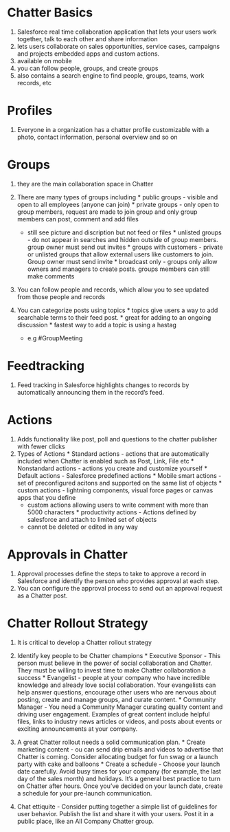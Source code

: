 # Chatter Basics
  1. Salesforce real time collaboration application that lets your users work together, talk to each other
  and share information
  2. lets users collaborate on sales opportunities, service cases, campaigns and projects embedded apps and 
  custom actions. 
  3. available on mobile
  4. you can follow people, groups, and create groups
  5. also contains a search engine to find people, groups, teams, work records, etc

# Profiles 
  1. Everyone in a organization has a chatter profile customizable with a photo, contact information, personal overview and so on
  
# Groups
  1. they are the main collaboration space in Chatter
  
  2. There are many types of groups including
    * public groups - visible and open to all employees (anyone can join)
    * private groups - only open to group members, request are made to join group and only group members can post, comment and add files
      - still see picture and discription but not feed or files 
    * unlisted groups - do not appear in searches and hidden outside of group members. group owner must send out invites 
    * groups with customers - private or unlisted groups that allow external users like customers to join. Group owner must send invite
    * broadcast only - groups only allow owners and managers to create posts. groups members can still make comments 
 
  3. You can follow people and records, which allow you to see updated from those people and records
  
  4. You can categorize posts using topics
    * topics give users a way to add searchable terms to their feed post. 
    * great for adding to an ongoing discussion
    * fastest way to add a topic is using a hastag
      - e.g #GroupMeeting

# Feedtracking

  1. Feed tracking in Salesforce highlights changes to records by automatically announcing them in the record’s feed. 

# Actions

  1. Adds functionality like post, poll and questions to the chatter publisher with fewer clicks
  2. Types of Actions
    * Standard actions - actions that are automatically included when Chatter is enabled such as Post, Link, File etc
    * Nonstandard actions - actions you create and customize yourself
    * Default actions - Salesforce predefined actions
    * Mobile smart actions - set of preconfigured acitons and supported on the same list of objects
    * custom actions - lightning components, visual force pages or canvas apps that you define
      - custom actions allowing users to write comment with more than 5000 characters
    * productivity actions - Actions defined by salesforce and attach to limited set of objects
      - cannot be deleted or edited in any way

# Approvals in Chatter 

  1. Approval processes define the steps to take to approve a record in Salesforce and identify the person who provides approval at each step.
  2. You can configure the approval process to send out an approval request as a Chatter post.

# Chatter Rollout Strategy

  1. It is critical to develop a Chatter rollout strategy
 
  2. Identify key people to be Chatter champions
    * Executive Sponsor - This person must believe in the power of social collaboration and Chatter. They must be willing to invest time to make Chatter collaboration a success
    * Evangelist - people at your company who have incredible knowledge and already love social collaboration. Your evangelists can help answer questions, encourage other users who are nervous about posting, create and manage groups, and curate content.
    * Community Manager - You need a Community Manager curating quality content and driving user engagement. Examples of great content include helpful files, links to industry news articles or videos, and posts about events or exciting announcements at your company. 
 
  3. A great Chatter rollout needs a solid communication plan. 
    * Create marketing content - ou can send drip emails and videos to advertise that Chatter is coming. Consider allocating budget for fun swag or a launch party with cake and balloons
    * Create a schedule - Choose your launch date carefully. Avoid busy times for your company (for example, the last day of the sales month) and holidays. It’s a general best practice to turn on Chatter after hours. Once you’ve decided on your launch date, create a schedule for your pre-launch communication.

  3. Chat ettiquite - Consider putting together a simple list of guidelines for user behavior. Publish the list and share it with your users. Post it in a public place, like an All Company Chatter group.